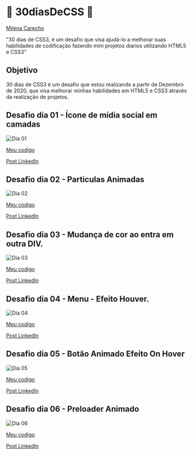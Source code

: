 # 🚀 30diasDeCSS 🚀
[Milena Carecho](https://github.com/MilenaCarecho) 

"30 dias de CSS3, é um desafio que visa ajudá-lo a melhorar suas habilidades de codificação fazendo mini projetos diarios utilizando HTML5 e CSS3"


 ## Objetivo

30 dias de CSS3 é um desafio que estou realizando a partir de Dezembro de 2020, que visa melhorar minhas habilidades em HTML5 e CSS3 através da realização de projetos.

##  Desafio dia 01 - Ícone de mídia social em camadas <a name="id01"></a>
![Dia 01](https://i.imgur.com/Es5tOLy.gif)

[Meu codigo](https://github.com/WeslleyRocha/Desafio_CSS/tree/main/Dia%2001)

[Post LinkedIn](https://www.linkedin.com/feed/update/urn:li:activity:6743721301434757120/) 


##  Desafio dia 02 - Particulas Animadas <a name="id02"></a>
![Dia 02](https://i.imgur.com/257apT7.jpg)

[Meu codigo](https://github.com/WeslleyRocha/Desafio_CSS/tree/main/Dia%2002)

[Post LinkedIn](https://www.linkedin.com/feed/update/urn:li:activity:6744013632016793600/) 


##  Desafio dia 03 - Mudança de cor ao entra em outra DIV. <a name="id03"></a>
![Dia 03](https://i.imgur.com/3FIDUG0.gif)

[Meu codigo](https://github.com/WeslleyRocha/Desafio_CSS/tree/main/Dia%2003)

[Post LinkedIn](https://www.linkedin.com/in/weslleyrocha/detail/recent-activity/) 


##  Desafio dia 04 - Menu - Efeito Houver. <a name="id03"></a>
![Dia 04](https://i.imgur.com/DuEuaik.gif)

[Meu codigo](https://github.com/WeslleyRocha/Desafio_CSS/tree/main/Dia%2004)

[Post LinkedIn](https://www.linkedin.com/feed/update/urn:li:activity:6744785691982491648/) 

##  Desafio dia 05  - Botão Animado Efeito On Hover <a name="id03"></a>
![Dia 05](https://i.imgur.com/KJxlyqy.gif)

[Meu codigo](https://github.com/WeslleyRocha/Desafio_CSS/tree/main/Dia%2005)

[Post LinkedIn](https://www.linkedin.com/feed/update/urn:li:activity:6745501901468536832/) 

##  Desafio dia 06  - Preloader Animado <a name="id03"></a>
![Dia 06](https://i.imgur.com/mzSQZk8.gif)

[Meu codigo](https://github.com/WeslleyRocha/Desafio_CSS/tree/main/Dia%2006)

[Post LinkedIn](https://www.linkedin.com/posts/weslleyrocha_dia06-devs-css-activity-6745894117911355392-X1ct) 
